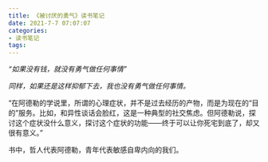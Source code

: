 ```yaml
---
title: 《被讨厌的勇气》读书笔记
date: 2021-7-7 07:07:07
categories:
- 读书笔记
tags:
---
```


*“如果没有钱，就没有勇气做任何事情”*

*同样，如果还是这样抑郁下去，我也没有勇气做任何事情。*

“在阿德勒的学说里，所谓的心理症状，并不是过去经历的产物，而是为现在的“目的”服务。比如，和异性谈话会脸红，这是一种典型的社交焦虑。但阿德勒说，探讨这个症状没什么意义，探讨这个症状的功能——终于可以让你死宅到底了，却又很有意义。”

书中，哲人代表阿德勒，青年代表敏感自卑内向的我们。





